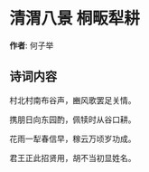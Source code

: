 # 清渭八景 桐畈犁耕

**作者**: 何子举

## 诗词内容

村北村南布谷声，豳风歌罢足关情。

携朋日向东园酌，佩犊时从谷口耕。

花雨一犁春信早，稼云万顷岁功成。

君王正此招贤用，胡不当初显姓名。

